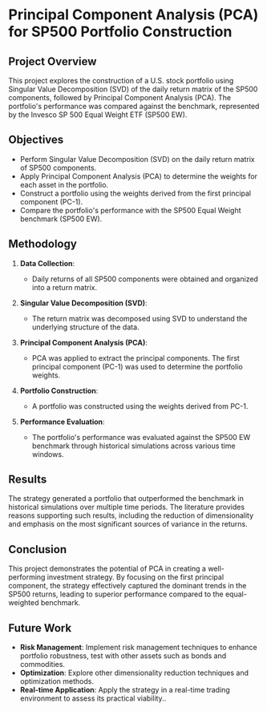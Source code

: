 # Principal Component Analysis (PCA) for SP500 Portfolio Construction

## Project Overview

This project explores the construction of a U.S. stock portfolio using Singular Value Decomposition (SVD) of the daily return matrix of the SP500 components, followed by Principal Component Analysis (PCA). The portfolio's performance was compared against the benchmark, represented by the Invesco SP 500 Equal Weight ETF (SP500 EW).

## Objectives

- Perform Singular Value Decomposition (SVD) on the daily return matrix of SP500 components.
- Apply Principal Component Analysis (PCA) to determine the weights for each asset in the portfolio.
- Construct a portfolio using the weights derived from the first principal component (PC-1).
- Compare the portfolio's performance with the SP500 Equal Weight benchmark (SP500 EW).

## Methodology

1. **Data Collection**: 
   - Daily returns of all SP500 components were obtained and organized into a return matrix.

2. **Singular Value Decomposition (SVD)**:
   - The return matrix was decomposed using SVD to understand the underlying structure of the data.

3. **Principal Component Analysis (PCA)**:
   - PCA was applied to extract the principal components. The first principal component (PC-1) was used to determine the portfolio weights.

4. **Portfolio Construction**:
   - A portfolio was constructed using the weights derived from PC-1.

5. **Performance Evaluation**:
   - The portfolio's performance was evaluated against the SP500 EW benchmark through historical simulations across various time windows.

## Results

The strategy generated a portfolio that outperformed the benchmark in historical simulations over multiple time periods. The literature provides reasons supporting such results, including the reduction of dimensionality and emphasis on the most significant sources of variance in the returns.

## Conclusion

This project demonstrates the potential of PCA in creating a well-performing investment strategy. By focusing on the first principal component, the strategy effectively captured the dominant trends in the SP500 returns, leading to superior performance compared to the equal-weighted benchmark.

## Future Work

- **Risk Management**: Implement risk management techniques to enhance portfolio robustness, test with other assets such as bonds and commodities.
- **Optimization**: Explore other dimensionality reduction techniques and optimization methods.
- **Real-time Application**: Apply the strategy in a real-time trading environment to assess its practical viability..

